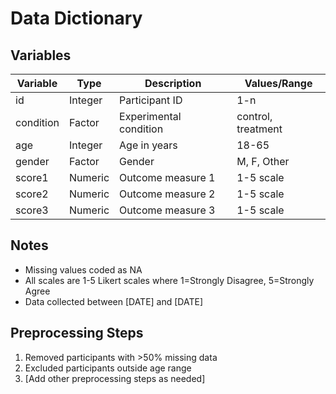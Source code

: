 # Data Dictionary

## Variables

| Variable | Type | Description | Values/Range |
|----------|------|-------------|--------------|
| id | Integer | Participant ID | 1-n |
| condition | Factor | Experimental condition | control, treatment |
| age | Integer | Age in years | 18-65 |
| gender | Factor | Gender | M, F, Other |
| score1 | Numeric | Outcome measure 1 | 1-5 scale |
| score2 | Numeric | Outcome measure 2 | 1-5 scale |
| score3 | Numeric | Outcome measure 3 | 1-5 scale |

## Notes
- Missing values coded as NA
- All scales are 1-5 Likert scales where 1=Strongly Disagree, 5=Strongly Agree
- Data collected between [DATE] and [DATE]

## Preprocessing Steps
1. Removed participants with >50% missing data
2. Excluded participants outside age range
3. [Add other preprocessing steps as needed]

